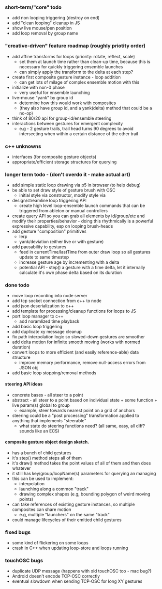 ### short-term/"core" todo
- add non looping triggering (destroy on end)
- add "clean looping" cleanup in JS
- show live mouse/pen position
- add loop removal by group name


### "creative-driven" feature roadmap (roughly priotity order)
- add affine transforms for loops (priority: rotate, reflect, scale)
    - set them at launch time rather than clean-up time, because 
      this is necessary for quickly triggering ensemble launches
    - can simply apply the transform to the delta at each step?
- create first composite gesture instance - loop addition
    - can get lots of milage of complex ensemble motion with this
- initialize with non-0 phase
    - very useful for ensemble launching
- live-mouse "yank" by group id
    - determine how this would work with composites 
    - (they also have group id, and a yank(delta) method that could be a no-op)
- think of 80/20 api for group-id/ensemble steering
- interactions between gestures for emergent complexity
    - e.g - 2 gesture trails, trail head turns 90 degrees to avoid intersecting when 
      within a certain distance of the other trail


### c++ unknowns
- interfaces (for composite gesture objects)
- appropriate/efficient storage structures for querying 


### longer term todo - (don't overdo it - make actual art)
- add simple static loop drawing via p5 in browser (to help debug)
- be able to set draw style of gesture brush with OSC
    - initial style via constructor, modify style via 
- design/streamline loop triggering API 
    - create high level loop-ensemble launch commands that can be triggered from ableton or manual controllers
- create query API so you can grab all elements by id/group/etc and modify their properties/behavior
        - doing this rhythmically is a powerful expressive capability, esp on looping brush-heads
- add gesture "composition" primitives
    - lerp
    - yank/deviation (either live or with gesture)
- add pausability to gestures
    - feed in currentTime/lastTime from outer draw loop so all gestures update to same timestep
    - increase gesture age by incrementing with a delta
    - potential API - step() a gesture with a time delta, let it internally calculate 
      it's own phase delta based on its duration


### done todo 
- move loop recording into node server
- add tcp socket connection from c++ to node 
- add json deserialization to c++
- add template for processing/cleanup functions for loops to JS
- port loop manager to c++
    - add noramlized time playback
- add basic loop triggering
- add duplicate xy message cleanup
- fix path interpolation logic so slowed-down gestures are smoother
- add delta motion for infinite smooth moving (works with normed duration)
- convert loops to more efficient (and easily reference-able) data structure
    - improve memory performance, remove null-access errors from JSON obj
- add basic loop stopping/removal methods


#### steering API ideas
- concrete bases - all steer to a point
- abstract - all steer to a point based on individual state + some function + live param(s) global to group
    - example, steer towards nearest point on a grid of anchors 
- steering could be a "post processing" transformation applied to anything that implements "steerable"
    - what state do steering functions need? (all same, easy, all diff? sounds like an ECS)


#### composite gesture object design sketch.
- has a bunch of child gestures
- it's step() method steps all of them 
- it's draw() method takes the point values of all of them and then does whatever
- it still has key/group/loopName(s) parameters for querying an managing
- this can be used to implement:
    - interpolation
    - launching along a common "track" 
    - drawing complex shapes (e.g, bounding polygon of weird moving points)
- can take references of existing gesture instances, so multiple composites can share motion
    - e.g, multiple "launchers" on the same "track" 
- could manage lifecycles of their emitted child gestures


### fixed bugs
- some kind of flickering on some loops
- crash in C++ when updating loop-store and loops running


### touchOSC bugs
- duplicate UDP message (happens with old touchOSC too - mac bug?)
- Android doesn't encode TCP-OSC correctly
- eventual slowdown when sending TCP-OSC for long XY gestures